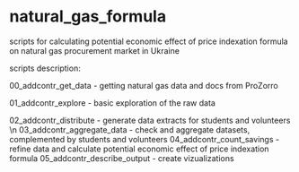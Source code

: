 # natural_gas_formula
scripts for calculating potential economic effect of price indexation formula on natural gas procurement market in Ukraine

scripts description:

00_addcontr_get_data - getting natural gas data and docs from ProZorro

01_addcontr_explore - basic exploration of the raw data

02_addcontr_distribute - generate data extracts for students and volunteers \n
03_addcontr_aggregate_data - check and aggregate datasets, complemented by students and volunteers
04_addcontr_count_savings - refine data and calculate potential economic effect of price indexation formula
05_addcontr_describe_output - create vizualizations
